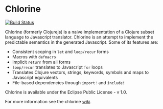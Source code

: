 # Chlorine

[![Build Status](https://api.travis-ci.org/chlorinejs/chlorine.png)](https://travis-ci.org/chlorinejs/chlorine)

Chlorine (formerly Clojurejs) is a naive implementation of a Clojure subset language to Javascript translator. Chlorine is an attempt to implement the predictable semantics in the generated Javascript. Some of its features are:

* Consistent scoping in ``let`` and ``loop/recur`` forms
* Macros with ``defmacro``
* Implicit ``return`` from all forms
* ``loop/recur`` translates to Javascript ``for`` loops
* Translates Clojure vectors, strings, keywords, symbols and maps to Javascript equivalents
* File-based dependencies through ``import!`` and ``include!``

Chlorine is available under the Eclipse Public License - v 1.0.

For more information see the chlorine [wiki](https://github.com/chlorinejs/chlorine/wiki).

